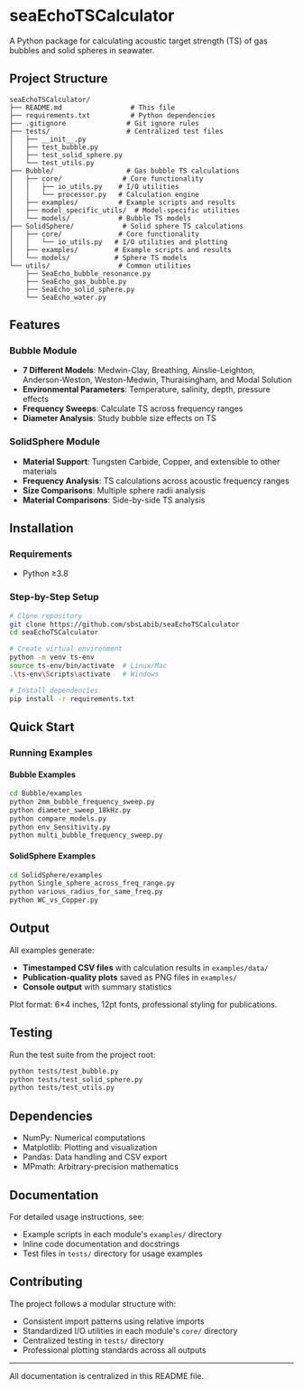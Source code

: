 # seaEchoTSCalculator

A Python package for calculating acoustic target strength (TS) of gas bubbles and solid spheres in seawater.

## Project Structure

```
seaEchoTSCalculator/
├── README.md                 # This file
├── requirements.txt          # Python dependencies
├── .gitignore               # Git ignore rules
├── tests/                   # Centralized test files
│   ├── __init__.py
│   ├── test_bubble.py
│   ├── test_solid_sphere.py
│   └── test_utils.py
├── Bubble/                  # Gas bubble TS calculations
│   ├── core/               # Core functionality
│   │   ├── io_utils.py    # I/O utilities
│   │   └── processor.py   # Calculation engine
│   ├── examples/          # Example scripts and results
│   ├── model_specific_utils/  # Model-specific utilities
│   └── models/            # Bubble TS models
├── SolidSphere/            # Solid sphere TS calculations
│   ├── core/              # Core functionality
│   │   └── io_utils.py   # I/O utilities and plotting
│   ├── examples/         # Example scripts and results
│   └── models/           # Sphere TS models
└── utils/                 # Common utilities
    ├── SeaEcho_bubble_resonance.py
    ├── SeaEcho_gas_bubble.py
    ├── SeaEcho_solid_sphere.py
    └── SeaEcho_water.py
```

## Features

### Bubble Module
- **7 Different Models**: Medwin-Clay, Breathing, Ainslie-Leighton, Anderson-Weston, Weston-Medwin, Thuraisingham, and Modal Solution
- **Environmental Parameters**: Temperature, salinity, depth, pressure effects
- **Frequency Sweeps**: Calculate TS across frequency ranges
- **Diameter Analysis**: Study bubble size effects on TS

### SolidSphere Module  
- **Material Support**: Tungsten Carbide, Copper, and extensible to other materials
- **Frequency Analysis**: TS calculations across acoustic frequency ranges
- **Size Comparisons**: Multiple sphere radii analysis
- **Material Comparisons**: Side-by-side TS analysis

## Installation

### Requirements
- Python ≥3.8

### Step-by-Step Setup
```bash
# Clone repository
git clone https://github.com/sbsLabib/seaEchoTSCalculator
cd seaEchoTSCalculator

# Create virtual environment
python -m venv ts-env
source ts-env/bin/activate  # Linux/Mac
.\ts-env\Scripts\activate   # Windows

# Install dependencies
pip install -r requirements.txt
```
## Quick Start

### Running Examples

#### Bubble Examples
```bash
cd Bubble/examples
python 2mm_bubble_frequency_sweep.py
python diameter_sweep_18kHz.py
python compare_models.py
python env_Sensitivity.py
python multi_bubble_frequency_sweep.py
```

#### SolidSphere Examples
```bash
cd SolidSphere/examples
python Single_sphere_across_freq_range.py
python various_radius_for_same_freq.py
python WC_vs_Copper.py
```

## Output

All examples generate:
- **Timestamped CSV files** with calculation results in `examples/data/`
- **Publication-quality plots** saved as PNG files in `examples/`
- **Console output** with summary statistics

Plot format: 6×4 inches, 12pt fonts, professional styling for publications.

## Testing

Run the test suite from the project root:
```bash
python tests/test_bubble.py
python tests/test_solid_sphere.py
python tests/test_utils.py
```

## Dependencies

- NumPy: Numerical computations
- Matplotlib: Plotting and visualization  
- Pandas: Data handling and CSV export
- MPmath: Arbitrary-precision mathematics

## Documentation

For detailed usage instructions, see:
- Example scripts in each module's `examples/` directory
- Inline code documentation and docstrings
- Test files in `tests/` directory for usage examples

## Contributing

The project follows a modular structure with:
- Consistent import patterns using relative imports
- Standardized I/O utilities in each module's `core/` directory
- Centralized testing in `tests/` directory
- Professional plotting standards across all outputs

---

All documentation is centralized in this README file.
